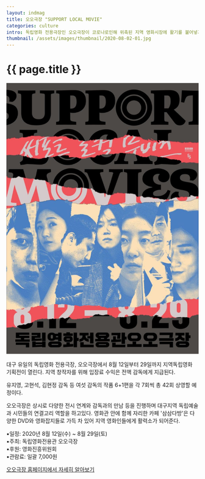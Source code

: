 ```yaml
---
layout: indmag
title: 오오극장 "SUPPORT LOCAL MOVIE"
categories: culture
intro: 독립영화 전용극장인 오오극장이 코로나로인해 위축된 지역 영화시장에 활기를 불어넣기위해 기획전을 준비했다. 
thumbnail: /assets/images/thumbnail/2020-08-02-01.jpg
---
```

# {{ page.title }}
![logo](/assets/images/post/2020-08-02-01-01.jpg)

대구 유일의 독립영화 전용극장, 오오극장에서 8월 12일부터 29일까지 지역독립영화 기획전이 열린다. 지역 창작자를 위해 입장료 수익은 전액 감독에게 지급된다.

유지영, 고현석, 김현정 감독 등 여섯 감독의 작품 6+1편을 각 7회씩 총 42회 상영할 예정이다.

오오극장은 상시로 다양한 전시 연계와 감독과의 만남 등을 진행하며 대구지역 독립예술과 시민들의 연결고리 역할을 하고있다. 영화관 안에 함께 자리한 카페 '삼삼다방'은 다양한 DVD와 영화잡지들로 가득 차 있어 지역 영화인들에게 활력소가 되어준다.

▪일정: 2020년 8월 12일(수) ~ 8월 29일(토)  
▪주최: 독립영화전용관 오오극장  
▪후원: 영화진흥위원회  
▪관람료: 일괄 7,000원  

[오오극장 홈페이지에서 자세히 알아보기](http://55cine.com/2020/08/01/support-local-movies/)